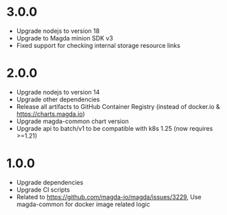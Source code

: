 # 3.0.0

-   Upgrade nodejs to version 18
-   Upgrade to Magda minion SDK v3
-   Fixed support for checking internal storage resource links

# 2.0.0

-   Upgrade nodejs to version 14
-   Upgrade other dependencies
-   Release all artifacts to GitHub Container Registry (instead of docker.io & https://charts.magda.io)
-   Upgrade magda-common chart version
-   Upgrade api to batch/v1 to be compatible with k8s 1.25 (now requires >=1.21)

# 1.0.0

-   Upgrade dependencies
-   Upgrade CI scripts
-   Related to https://github.com/magda-io/magda/issues/3229, Use magda-common for docker image related logic

